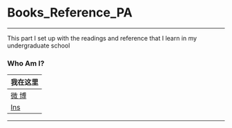 # Books_Reference_PA
----
This part I set up with the readings and reference that I learn in my undergraduate school 

### Who Am I?
| 我在这里 | 
|---|
|[微 博][Weibo]|
|[Ins][Ins]| 





****
[Weibo]:https://weibo.com/tangtang14/home?topnav=1&wvr=6
[Ins]:https://www.instagram.com/tommy_hao1/

